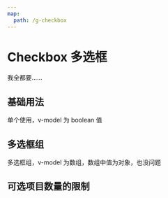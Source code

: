 ```yaml
---
map:
  path: /g-checkbox
---
```


# Checkbox 多选框

我全都要……

## 基础用法

单个使用，v-model 为 boolean 值

<demo src="./demo/basic.vue"></demo>

## 多选框组

多选框组，v-model 为数组，数组中值为对象，也没问题

<demo src="./demo/group.vue"></demo>

## 可选项目数量的限制

<demo src="./demo/limited-count.vue"></demo>
